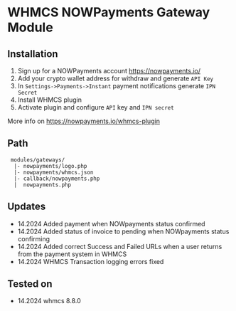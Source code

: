 # WHMCS NOWPayments Gateway Module #

## Installation ##

1. Sign up for a NOWPayments account https://nowpayments.io/
2. Add your crypto wallet address for withdraw and generate `API Key`
3. In `Settings->Payments->Instant` payment notifications generate `IPN Secret`
4. Install WHMCS plugin
5. Activate plugin and configure `API` key and `IPN secret`

More info on https://nowpayments.io/whmcs-plugin

## Path ##
```
 modules/gateways/
  |- nowpayments/logo.php
  |- nowpayments/whmcs.json
  |- callback/nowpayments.php
  |  nowpayments.php
```

## Updates ##

* 14.2024 Added payment when NOWpayments status confirmed
* 14.2024 Added status of invoice to pending when NOWpayments status confirming
* 14.2024 Added correct Success and Failed URLs when a user returns from the payment system in WHMCS
* 14.2024 WHMCS Transaction logging errors fixed

## Tested on ##

* 14.2024 whmcs 8.8.0

